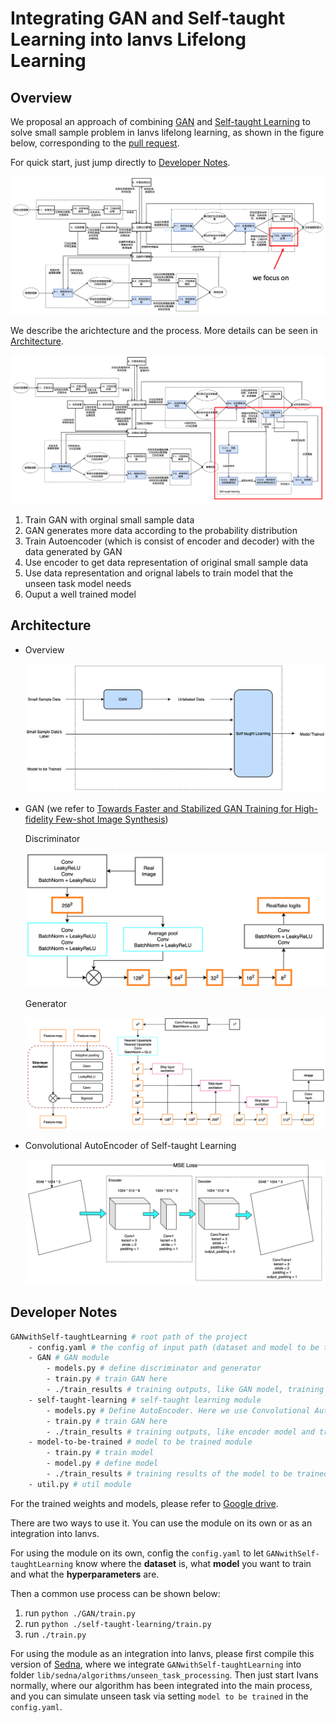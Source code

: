 # Integrating GAN and Self-taught Learning into Ianvs Lifelong Learning

## Overview

We proposal an approach of combining [GAN](https://en.wikipedia.org/wiki/Generative_adversarial_network) and [Self-taught Learning](https://ai.stanford.edu/~hllee/icml07-selftaughtlearning.pdf) to solve small sample problem in Ianvs lifelong learning, as shown in the figure below, corresponding to the [pull request](https://github.com/kubeedge/sedna/pull/378).

For quick start, just jump directly to [Developer Notes](##Developer%20Notes).

![](./imgs/ianvs-lifelonglearning.png)

We describe the arichtecture and the process. More details can be seen in [Architecture](##Architecture).

![](./imgs/ianvs-lifelonglearning2.png)

1. Train GAN with orginal small sample data
2. GAN generates more data according to the probability distribution
3. Train Autoencoder (which is consist of encoder and decoder) with the data generated by GAN
4. Use encoder to get data representation of original small sample data
5. Use data representation and orignal labels to train model that the unseen task model needs
6. Ouput a well trained model

## Architecture

- Overview

  ![](./imgs/overview.png)

- GAN (we refer to [Towards Faster and Stabilized GAN Training for High-fidelity Few-shot Image Synthesis](https://openreview.net/forum?id=1Fqg133qRaI))

  Discriminator

  ![](./imgs/discriminator.png)

  Generator

  ![](./imgs/generator.png)

- Convolutional AutoEncoder of Self-taught Learning

  ![](./imgs/cae.png)

## Developer Notes

```bash
GANwithSelf-taughtLearning # root path of the project
	- config.yaml # the config of input path (dataset and model to be trained) as well as hyperparameter of GAN and Self-taught Learning
	- GAN # GAN module
		- models.py # define discriminator and generator
		- train.py # train GAN here
		- ./train_results # training outputs, like GAN model, training loss and evaluation of GAN
	- self-taught-learning # self-taught learning module
		- models.py # Define AutoEncoder. Here we use Convolutional AutoEncoder (CAE).
		- train.py # train GAN here
		- ./train_results # training outputs, like encoder model and training loss
	- model-to-be-trained # model to be trained module
		- train.py # train model
		- model.py # define model
		- ./train_results # training results of the model to be trained
	- util.py # util module
```
For the trained weights and models, please refer to [Google drive](https://drive.google.com/drive/folders/1IOQCQ3sntxrbt7RtJIsSlBo0PFrR7Ets?usp=drive_link).    

There are two ways to use it. You can use the module on its own or as an integration into Ianvs.

For using the module on its own, config the `config.yaml` to let `GANwithSelf-taughtLearning` know where the **dataset** is, what **model** you want to train and what the **hyperparameters** are.

Then a common use process can be shown below:

1. run `python ./GAN/train.py`
2. run `python ./self-taught-learning/train.py`
3. run `./train.py`

For using the module as an integration into Ianvs, please first compile this version of [Sedna](https://github.com/nailtu30/sedna/tree/ospp-final), where we integrate  `GANwithSelf-taughtLearning` into folder `lib/sedna/algorithms/unseen_task_processing`. Then just start Ivans normally, where our algorithm has been integrated into the main process, and you can simulate unseen task via setting `model to be trained` in the `config.yaml`.
